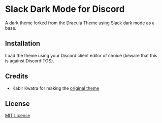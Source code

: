 # Slack Dark Mode for Discord


A dark theme forked from the Dracula Theme using Slack dark mode as a base.

## Installation

Load the theme using your Discord client editor of choice (beware that this is against Discord TOS).


## Credits

* Kabir Kwatra for making the [original theme](https://github.com/dracula/BetterDiscord/ "original theme")


## License

[MIT License](./LICENSE)
